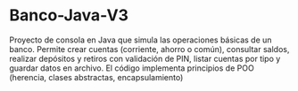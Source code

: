 # Banco-Java-V3
Proyecto de consola en Java que simula las operaciones básicas de un banco. Permite crear cuentas (corriente, ahorro o común), consultar saldos, realizar depósitos y retiros con validación de PIN, listar cuentas por tipo y guardar datos en archivo. El código implementa principios de POO (herencia, clases abstractas, encapsulamiento)
